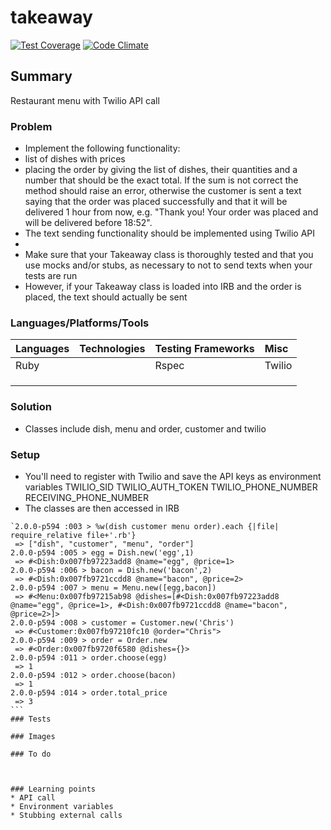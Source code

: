 # takeaway

[![Test Coverage](https://codeclimate.com/github/chandley/takeaway/badges/coverage.svg)](https://codeclimate.com/github/chandley/takeaway)
[![Code Climate](https://codeclimate.com/github/chandley/takeaway/badges/gpa.svg)](https://codeclimate.com/github/chandley/takeaway)

## Summary

Restaurant menu with Twilio API call

### Problem

* Implement the following functionality:
* list of dishes with prices
* placing the order by giving the list of dishes, their quantities and a number that should be the exact total. If the sum is not correct the method should raise an error, otherwise the customer is sent a text saying that the order was placed successfully and that it will be delivered 1 hour from now, e.g. "Thank you! Your order was placed and will be delivered before 18:52".
* The text sending functionality should be implemented using Twilio API
* 
* Make sure that your Takeaway class is thoroughly tested and that you use mocks and/or stubs, as necessary to not to send texts when your tests are run
* However, if your Takeaway class is loaded into IRB and the order is placed, the text should actually be sent
### Languages/Platforms/Tools

| Languages | Technologies  | Testing Frameworks| Misc
| :-------------------------------------------- |:--------------|:-----------|:----|
| Ruby      |               | Rspec             |Twilio             |
|           |               |                   |               |
|           |               |                   |  
|           |               |

### Solution
* Classes include dish, menu and order, customer and twilio 
### Setup
* You'll need to register with Twilio and save the API keys as environment variables
TWILIO_SID
TWILIO_AUTH_TOKEN
TWILIO_PHONE_NUMBER
RECEIVING_PHONE_NUMBER
* The classes are then accessed in IRB
````
`2.0.0-p594 :003 > %w(dish customer menu order).each {|file| require_relative file+'.rb'}
 => ["dish", "customer", "menu", "order"]
2.0.0-p594 :005 > egg = Dish.new('egg',1)
 => #<Dish:0x007fb97223add8 @name="egg", @price=1>
2.0.0-p594 :006 > bacon = Dish.new('bacon',2)
 => #<Dish:0x007fb9721ccdd8 @name="bacon", @price=2>
2.0.0-p594 :007 > menu = Menu.new([egg,bacon])
 => #<Menu:0x007fb97215ab98 @dishes=[#<Dish:0x007fb97223add8 @name="egg", @price=1>, #<Dish:0x007fb9721ccdd8 @name="bacon", @price=2>]>
2.0.0-p594 :008 > customer = Customer.new('Chris')
 => #<Customer:0x007fb97210fc10 @order="Chris">
2.0.0-p594 :009 > order = Order.new
 => #<Order:0x007fb9720f6580 @dishes={}>
2.0.0-p594 :011 > order.choose(egg)
 => 1
2.0.0-p594 :012 > order.choose(bacon)
 => 1
2.0.0-p594 :014 > order.total_price
 => 3
```
### Tests

### Images

### To do



### Learning points
* API call
* Environment variables
* Stubbing external calls
